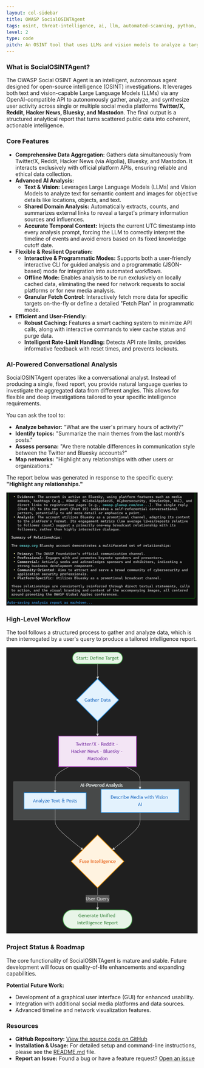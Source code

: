 ```yaml
---
layout: col-sidebar
title: OWASP SocialOSINTAgent
tags: osint, threat-intelligence, ai, llm, automated-scanning, python, twitter, reddit, bluesky, mastodon
level: 2
type: code
pitch: An OSINT tool that uses LLMs and vision models to analyze a target's social media footprint across multiple platforms, revealing insights through natural language queries.
---
```


### What is SocialOSINTAgent?

The OWASP Social OSINT Agent is an intelligent, autonomous agent designed for open-source intelligence (OSINT) investigations. It leverages both text and vision-capable Large Language Models (LLMs) via any OpenAI-compatible API to autonomously gather, analyze, and synthesize user activity across single or multiple social media platforms **Twitter/X, Reddit, Hacker News, Bluesky, and Mastodon**. The final output is a structured analytical report that turns scattered public data into coherent, actionable intelligence.

### Core Features

*   **Comprehensive Data Aggregation:** Gathers data simultaneously from Twitter/X, Reddit, Hacker News (via Algolia), Bluesky, and Mastodon. It interacts exclusively with official platform APIs, ensuring reliable and ethical data collection.
*   **Advanced AI Analysis:**
    *   **Text & Vision:** Leverages Large Language Models (LLMs) and Vision Models to analyze text for semantic content and images for objective details like locations, objects, and text.
    *   **Shared Domain Analysis:** Automatically extracts, counts, and summarizes external links to reveal a target's primary information sources and influences.
    *   **Accurate Temporal Context:** Injects the current UTC timestamp into every analysis prompt, forcing the LLM to correctly interpret the timeline of events and avoid errors based on its fixed knowledge cutoff date.
*   **Flexible & Resilient Operation:**
    *   **Interactive & Programmatic Modes:** Supports both a user-friendly interactive CLI for guided analysis and a programmatic (JSON-based) mode for integration into automated workflows.
    *   **Offline Mode:** Enables analysis to be run exclusively on locally cached data, eliminating the need for network requests to social platforms or for new media analysis.
    *   **Granular Fetch Control:** Interactively fetch more data for specific targets on-the-fly or define a detailed "Fetch Plan" in programmatic mode.
*   **Efficient and User-Friendly:**
    *   **Robust Caching:** Features a smart caching system to minimize API calls, along with interactive commands to view cache status and purge data.
    *   **Intelligent Rate-Limit Handling:** Detects API rate limits, provides informative feedback with reset times, and prevents lockouts.

### AI-Powered Conversational Analysis

SocialOSINTAgent operates like a conversational analyst. Instead of producing a single, fixed report, you provide natural language queries to investigate the aggregated data from different angles. This allows for flexible and deep investigations tailored to your specific intelligence requirements.

You can ask the tool to:
*   **Analyze behavior:** "What are the user's primary hours of activity?"
*   **Identify topics:** "Summarize the main themes from the last month's posts."
*   **Assess persona:** "Are there notable differences in communication style between the Twitter and Bluesky accounts?"
*   **Map networks:** "Highlight any relationships with other users or organizations."

The report below was generated in response to the specific query: **"Highlight any relationships."**

![Example analysis report from SocialOSINTAgent](./assets/images/output.png)

### High-Level Workflow

The tool follows a structured process to gather and analyze data, which is then interrogated by a user's query to produce a tailored intelligence report.

![High-Level Workflow](./assets/images/flowchart.png)

### Project Status & Roadmap

The core functionality of SocialOSINTAgent is mature and stable. Future development will focus on quality-of-life enhancements and expanding capabilities.

**Potential Future Work:**
*   Development of a graphical user interface (GUI) for enhanced usability.
*   Integration with additional social media platforms and data sources.
*   Advanced timeline and network visualization features.

### Resources

*   **GitHub Repository:** [View the source code on GitHub](https://github.com/bm-github/owasp-social-osint-agent)
*   **Installation & Usage:** For detailed setup and command-line instructions, please see the [README.md](https://github.com/bm-github/owasp-social-osint-agent/blob/main/README.md) file.
*   **Report an Issue:** Found a bug or have a feature request? [Open an issue](https://github.com/bm-github/owasp-social-osint-agent/issues)